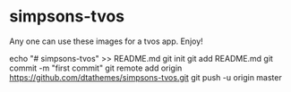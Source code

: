 # simpsons-tvos
Any one can use these images for a tvos app. Enjoy!


echo "# simpsons-tvos" >> README.md
git init
git add README.md
git commit -m "first commit"
git remote add origin https://github.com/dtathemes/simpsons-tvos.git
git push -u origin master
